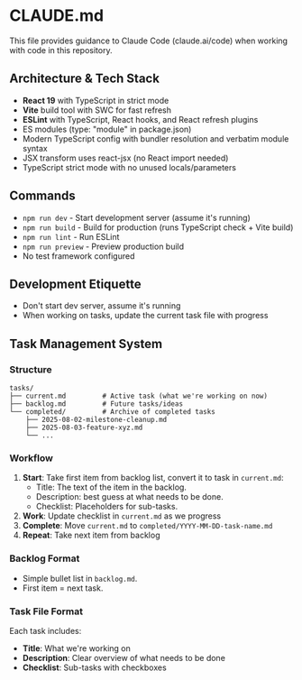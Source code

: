 # CLAUDE.md

This file provides guidance to Claude Code (claude.ai/code) when working with code in this repository.

## Architecture & Tech Stack

- **React 19** with TypeScript in strict mode
- **Vite** build tool with SWC for fast refresh
- **ESLint** with TypeScript, React hooks, and React refresh plugins
- ES modules (type: "module" in package.json)
- Modern TypeScript config with bundler resolution and verbatim module syntax
- JSX transform uses react-jsx (no React import needed)
- TypeScript strict mode with no unused locals/parameters

## Commands

- `npm run dev` - Start development server (assume it's running)
- `npm run build` - Build for production (runs TypeScript check + Vite build)
- `npm run lint` - Run ESLint
- `npm run preview` - Preview production build
- No test framework configured

## Development Etiquette

- Don't start dev server, assume it's running
- When working on tasks, update the current task file with progress

## Task Management System

### Structure

```text
tasks/
├── current.md         # Active task (what we're working on now)
├── backlog.md         # Future tasks/ideas
└── completed/         # Archive of completed tasks
    ├── 2025-08-02-milestone-cleanup.md
    ├── 2025-08-03-feature-xyz.md
    └── ...
```

### Workflow

1. **Start**: Take first item from backlog list, convert it to task in `current.md`:
   - Title: The text of the item in the backlog.
   - Description: best guess at what needs to be done.
   - Checklist: Placeholders for sub-tasks.
2. **Work**: Update checklist in `current.md` as we progress
3. **Complete**: Move `current.md` to `completed/YYYY-MM-DD-task-name.md`
4. **Repeat**: Take next item from backlog

### Backlog Format

- Simple bullet list in `backlog.md`.
- First item = next task.

### Task File Format

Each task includes:

- **Title**: What we're working on
- **Description**: Clear overview of what needs to be done
- **Checklist**: Sub-tasks with checkboxes
